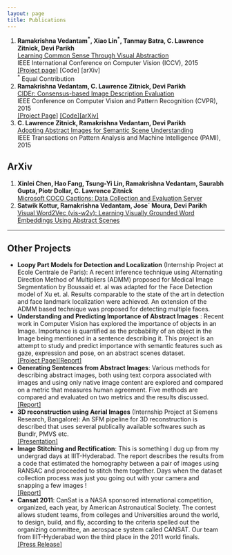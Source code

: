 ```yaml
---
layout: page
title: Publications
---
```


<ol>
	<li> <b> Ramakrishna Vedantam<sup>*</sup>, Xiao Lin<sup>*</sup>, Tanmay Batra, C. Lawrence Zitnick, Devi Parikh</b> <br/>
		<a href="https://vision.ece.vt.edu/cs/rvxtld_cs_2015.pdf">Learning Common Sense Through Visual Abstraction</a> <br/>
		IEEE International Conference on Computer Vision (ICCV), 2015 <br/>
		<a href="https://vision.ece.vt.edu/cs">[Project page]</a> [Code] [arXiv] <br/>
		<sup>*</sup> Equal Contribution <br/>
	</li>
	<li> <b> Ramakrishna Vedantam, C. Lawrence Zitnick, Devi Parikh</b> <br/>
		<a href="http://www.cv-foundation.org/openaccess/content_cvpr_2015/papers/Vedantam_CIDEr_Consensus-Based_Image_2015_CVPR_paper.pdf">CIDEr: Consensus-based Image Description Evaluation</a> <br/>
		IEEE Conference on Computer Vision and Pattern Recognition (CVPR), 2015 <br/>
		<a href="http://ramakrishnavedantam928.github.io/cider/">[Project Page]</a> <a href="https://github.com/ramakrishnavedantam928/cider">[Code]</a><a href="http://arxiv.org/abs/1411.5726">[arXiv]</a><br/>
	</li>
	<li> <b> C. Lawrence Zitnick, Ramakrishna Vedantam, Devi Parikh</b> <br/>
		<a href="https://filebox.ece.vt.edu/~parikh/Publications/ZitnickVedantamParikh_clipart_PAMI2015.pdf">Adopting Abstract Images for Semantic Scene Understanding</a> <br/>
		IEEE Transactions on Pattern Analysis and Machine Intelligence (PAMI), 2015 
	</li>
</ol>

<h2>ArXiv</h2>
<ol>
	<li>
	 <b> Xinlei Chen, Hao Fang, Tsung-Yi Lin, Ramakrishna Vedantam, Saurabh Gupta, Piotr Dollar, C. Lawrence Zitnick </b> <br/>
	 <a href="http://arxiv.org/abs/1504.00325">Microsoft COCO Captions: Data Collection and Evaluation Server</a><br/>
	</li>
	<li>
	 <b> Satwik Kottur, Ramakrishna Vedantam, Jose´ Moura, Devi Parikh</b> <br/>
	 <a href="http://arxiv.org/pdf/1511.07067v1.pdf">Visual Word2Vec (vis-w2v): Learning Visually Grounded Word Embeddings Using Abstract Scenes</a><br/>
	</li>
</ol>
<hr/>
<h2>Other Projects</h2>
<ul>
	<li> <b> Loopy Part Models for Detection and Localization</b> (Internship Project at Ecole Centrale de Paris): A recent inference technique using Alternating Direction Method of Multipliers (ADMM) proposed for Medical Image Segmentation by Boussaid et. al was adapted for the Face Detection model of Xu et. al. Results comparable to the state of the art in detection and face landmark localization were achieved. An extension of the ADMM based technique was proposed for detecting multiple faces.</li>
	<li> <div> <b>Understanding and Predicting Importance of Abstract Images</b> : Recent work in Computer Vision has explored the importance of objects in an Image. Importance is quantified as the probability of an object in the Image being mentioned in a sentence describing it. This project is an attempt to study and predict importance with semantic features such as gaze, expression and pose, on an abstract scenes dataset.<br/> <a href='https://filebox.ece.vt.edu/~s14ece6504/projects/vrama91_importance/index.html'>[Project Page]</a><a href='/docs/abstract_importance.pdf'>[Report]</a>
	</div>
	<li> <div> <b>Generating Sentences from Abstract Images</b>: Various methods for describing abstract images, both using text corpora associated with images and using only native image content are explored and compared on a metric that measures human agreement. Five methods are compared and evaluated on two metrics and the results discussed.<br/>
		<a href='/docs/generation.pdf'>[Report]</a>
	</li>
	<li> <div> <b>3D reconstruction using Aerial Images</b> (Internship Project at Siemens Research, Bangalore): An SFM pipeline for 3D reconstruction is described that uses several publically available softwares such as Bundlr, PMVS etc.<br/> <a href='/docs/siemens.ppsx'>[Presentation]</a>
	</li>
	<li> <div> <b>Image Stitching and Rectification</b>: This is something I dug up from my undergrad days at IIIT-Hyderabad. The report describes the results from a code that estimated the homography between a pair of images using RANSAC and proceeded to stitch them together. Days when the dataset collection process was just you going out with your camera and snapping a few images ! <br/> <a href='/docs/stitching.pdf'>[Report]</a>
	</li>
	<li> <div> <b>Cansat 2011</b>: CanSat is a NASA sponsored international competition, organized, each year, by American Astronautical Society. The contest allows student teams, from colleges and Universities around the world, to design, build, and fly, according to the criteria spelled out the organizing committee, an aerospace system called CANSAT. Our team from IIIT-Hyderabad won the third place in the 2011 world finals.<br/> <a href='http://web.iiit.ac.in/~ramakrishna.vedantam/Cansat/index.html'>[Press Release]</a>
	</li>
</ul>
